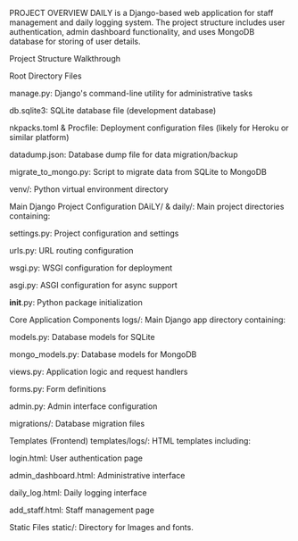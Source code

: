 PROJECT OVERVIEW
DAILY is a Django-based web application for staff management and daily logging system. The project structure includes user authentication, admin dashboard functionality, and uses MongoDB database for storing of user details.

Project Structure Walkthrough

Root Directory Files

manage.py: Django's command-line utility for administrative tasks

db.sqlite3: SQLite database file (development database)

nkpacks.toml & Procfile: Deployment configuration files (likely for Heroku or similar platform)

datadump.json: Database dump file for data migration/backup

migrate_to_mongo.py: Script to migrate data from SQLite to MongoDB

venv/: Python virtual environment directory

Main Django Project Configuration
DAiLY/ & daily/: Main project directories containing:

settings.py: Project configuration and settings

urls.py: URL routing configuration

wsgi.py: WSGI configuration for deployment

asgi.py: ASGI configuration for async support

__init__.py: Python package initialization

Core Application Components
logs/: Main Django app directory containing:

models.py: Database models for SQLite

mongo_models.py: Database models for MongoDB

views.py: Application logic and request handlers

forms.py: Form definitions

admin.py: Admin interface configuration

migrations/: Database migration files

Templates (Frontend)
templates/logs/: HTML templates including:

login.html: User authentication page

admin_dashboard.html: Administrative interface

daily_log.html: Daily logging interface

add_staff.html: Staff management page

Static Files
static/: Directory for Images and fonts.